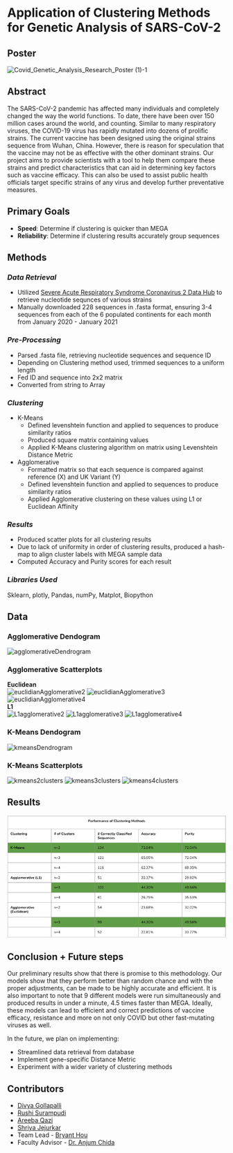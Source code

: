 # Application of Clustering Methods for Genetic Analysis of SARS-CoV-2
## Poster  
![Covid_Genetic_Analysis_Research_Poster (1)-1](https://user-images.githubusercontent.com/71059181/116836694-5f69dd80-ab7c-11eb-8dd7-292cafb77365.png)

## Abstract

The SARS-CoV-2 pandemic has affected many individuals and completely changed the way the world functions. To date, there have been over 150 million cases around the world, and counting. Similar to many respiratory viruses, the COVID-19 virus has rapidly mutated into dozens of prolific strains. The current vaccine has been designed using the original strains sequence from Wuhan, China. However, there is reason for speculation that the vaccine may not be as effective with the other dominant strains. Our project aims to provide scientists with a tool to help them compare these strains and predict characteristics that can aid in determining key factors such as vaccine efficacy. This can also be used to assist public health officials target specific strains of any virus and develop further preventative measures.
## Primary Goals
- **Speed**: Determine if clustering is quicker than MEGA
- **Reliability**: Determine if clustering results accurately group sequences
## Methods

### _Data Retrieval_
- Utilized [Severe Acute Respiratory Syndrome Coronavirus 2 Data Hub](https://www.ncbi.nlm.nih.gov/labs/virus/vssi/#/virus?SeqType_s=Nucleotide&VirusLineage_ss=SARS-CoV-2,%20taxid:2697049&ProtNames_ss=surface%20glycoprotein) to retrieve nucleotide sequnces of various strains
- Manually downloaded 228 sequences in .fasta format, ensuring 3-4 sequences from each of the 6 populated continents for each month from January 2020 - January 2021
### _Pre-Processing_
- Parsed .fasta file, retrieving nucleotide sequences and sequence ID
- Depending on Clustering method used, trimmed sequences to a uniform length
- Fed ID and sequence into 2x2 matrix
- Converted from string to Array
### _Clustering_
- K-Means 
  - Defined levenshtein function and applied to sequences to produce similarity ratios
  - Produced square matrix containing values
  - Applied K-Means clustering algorithm on matrix using Levenshtein Distance Metric
- Agglomerative
  - Formatted matrix so that each sequence is compared against reference (X) and UK Variant (Y)
  - Defined levenshtein function and applied to sequences to produce similarity ratios
  - Applied Agglomerative clustering on these values using L1 or Euclidean Affinity
### _Results_
- Produced scatter plots for all clustering results
- Due to lack of uniformity in order of clustering results, produced a hash-map to align cluster labels with MEGA sample data
- Computed Accuracy and Purity scores for each result
### _Libraries Used_
Sklearn, plotly, Pandas, numPy, Matplot, Biopython

## Data
### Agglomerative Dendogram
![agglomerativeDendrogram](https://user-images.githubusercontent.com/71059181/116838284-aa86ef00-ab82-11eb-8bdf-eaaa2cf609ef.png)

### Agglomerative Scatterplots
**Euclidean**  
![euclidianAgglomerative2](https://user-images.githubusercontent.com/71059181/116838285-ab1f8580-ab82-11eb-902a-aea030035b0f.png)
![euclidianAgglomerative3](https://user-images.githubusercontent.com/71059181/116838287-ac50b280-ab82-11eb-9fd8-f1ecfa0e738a.png)
![euclidianAgglomerative4](https://user-images.githubusercontent.com/71059181/116838288-ace94900-ab82-11eb-87c3-5959af835508.png)  
**L1**    
![L1agglomerative2](https://user-images.githubusercontent.com/71059181/116838293-ae1a7600-ab82-11eb-877f-cc64c23bfce7.png)
![L1agglomerative3](https://user-images.githubusercontent.com/71059181/116838294-ae1a7600-ab82-11eb-830b-c9e89af39858.png)
![L1agglomerative4](https://user-images.githubusercontent.com/71059181/116838296-aeb30c80-ab82-11eb-9ea8-d26ec57515f2.png)

### K-Means Dendogram
![kmeansDendrogram](https://user-images.githubusercontent.com/71059181/116838292-ae1a7600-ab82-11eb-84a2-c504c03f96a5.png)

### K-Means Scatterplots
![kmeans2clusters](https://user-images.githubusercontent.com/71059181/116838289-ace94900-ab82-11eb-8038-777bc7494563.png)
![kmeans3clusters](https://user-images.githubusercontent.com/71059181/116838290-ad81df80-ab82-11eb-8ff6-572af8834559.png)
![kmeans4clusters](https://user-images.githubusercontent.com/71059181/116838291-ad81df80-ab82-11eb-8a85-c6ea5b31bfc2.png)

## Results
![results](https://github.com/ACM-Research/covid-genetic-analysis/blob/main/Plots/performanceTable.png?raw=true)

## Conclusion + Future steps
Our preliminary results show that there is promise to this methodology. Our models show that they perform better than random chance and with the proper adjustments, can be made to be highly accurate and efficient. It is also important to note that 9 different models were run simultaneously and produced results in under a minute, 4.5 times faster than MEGA. Ideally, these models can lead to efficient and correct predictions of vaccine efficacy, resistance and more on not only COVID but other fast-mutating viruses as well.

In the future, we plan on implementing:
- Streamlined data retrieval from database
- Implement gene-specific Distance Metric
- Experiment with a wider variety of clustering methods

## Contributors
- [Divya Gollapalli](https://github.com/divya-g-248)
- [Rushi Surampudi](https://github.com/rushisurampudi)
- [Areeba Qazi](https://github.com/areebakq)
- [Shriya Jejurkar](https://github.com/sjejurkar23)
- Team Lead - [Bryant Hou](https://github.com/BryantH24)
- Faculty Advisor - [Dr. Anjum Chida](https://cs.utdallas.edu/people/faculty/chida-anjum/)


